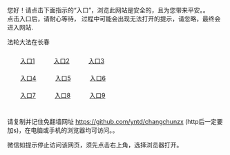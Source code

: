 您好！请点击下面指示的“入口”，浏览此网站是安全的，且为您带来平安。。 <br/>
点击入口后，请耐心等待， 过程中可能会出现无法打开的提示，请忽略，最终会进入网站. </br>

法轮大法在长春<br/>
<div style="padding:10px"><a style="margin:20px" target="_blank" href="https://d1sw2zaz6ptb1e.cloudfront.net/2Qpsp?oelxodto" id="ccLink1" rel="nofollow">入口1</a> <a target="_blank" style="margin:20px" href="https://d3qzv48oyv93i2.cloudfront.net/2Qpsp?muyqddsa" id="ccLink2" rel="nofollow">入口2</a> <a style="margin:20px" target="_blank" href="https://dugflw93j6cjh.cloudfront.net/2Qpsp?bffonr" id="ccLink3" rel="nofollow">入口3</a></div>

<div style="padding:10px" ><a style="margin:20px" target="_blank" href="https://d1sw2zaz6ptb1e.cloudfront.net/2Qpsp?oelxodto" id="ccLink4" rel="nofollow">入口4</a> <a style="margin:20px" href="https://d3qzv48oyv93i2.cloudfront.net/2Qpsp?muyqddsa" target="_blank" id="ccLink5" rel="nofollow">入口5</a> <a style="margin:20px" href="https://dugflw93j6cjh.cloudfront.net/2Qpsp?bffonr" target="_blank" id="ccLink6" rel="nofollow">入口6</a></div>

<div style="padding:10px"><a style="margin:20px" target="_blank" href="https://d1sw2zaz6ptb1e.cloudfront.net/2Qpsp?oelxodto" id="ccLink7" rel="nofollow">入口7</a> <a style="margin:20px" href="https://d3qzv48oyv93i2.cloudfront.net/2Qpsp?muyqddsa" target="_blank" id="ccLink8" rel="nofollow">入口8</a> <a style="margin:20px" target="_blank" href="https://dugflw93j6cjh.cloudfront.net/2Qpsp?bffonr" id="ccLink9" rel="nofollow">入口9</a></div>

<br/>



请复制并记住免翻墙网址 https://github.com/yntd/changchunzx (http后一定要加s)，在电脑或手机的浏览器均可访问。。<br/>

微信如提示停止访问该网页，须先点击右上角，选择浏览器打开。
